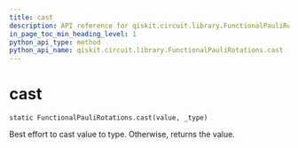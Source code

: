 ```yaml
---
title: cast
description: API reference for qiskit.circuit.library.FunctionalPauliRotations.cast
in_page_toc_min_heading_level: 1
python_api_type: method
python_api_name: qiskit.circuit.library.FunctionalPauliRotations.cast
---
```


# cast

<span id="qiskit.circuit.library.FunctionalPauliRotations.cast" />

`static FunctionalPauliRotations.cast(value, _type)`

Best effort to cast value to type. Otherwise, returns the value.

